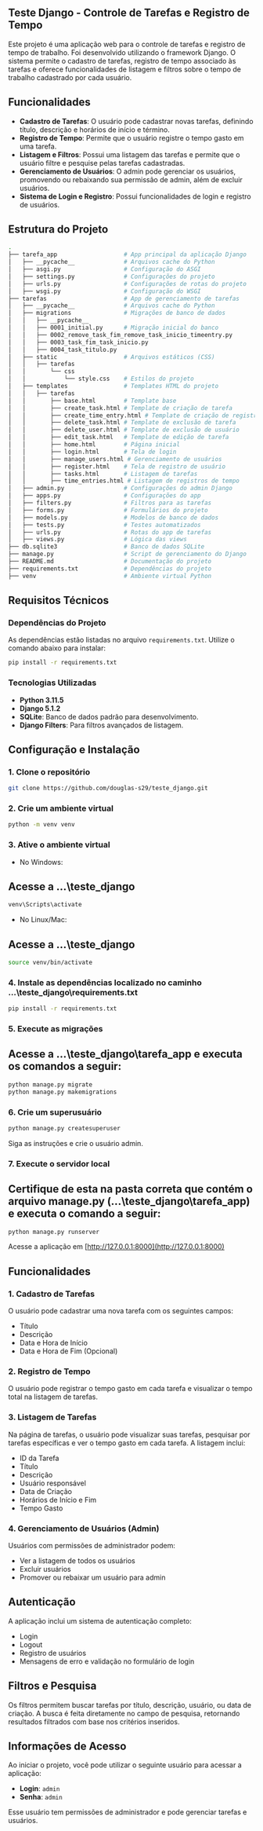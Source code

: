 ## Teste Django - Controle de Tarefas e Registro de Tempo

Este projeto é uma aplicação web para o controle de tarefas e registro de tempo de trabalho. Foi desenvolvido utilizando o framework Django. O sistema permite o cadastro de tarefas, registro de tempo associado às tarefas e oferece funcionalidades de listagem e filtros sobre o tempo de trabalho cadastrado por cada usuário.

## Funcionalidades

- **Cadastro de Tarefas**: O usuário pode cadastrar novas tarefas, definindo título, descrição e horários de início e término.
- **Registro de Tempo**: Permite que o usuário registre o tempo gasto em uma tarefa.
- **Listagem e Filtros**: Possui uma listagem das tarefas e permite que o usuário filtre e pesquise pelas tarefas cadastradas.
- **Gerenciamento de Usuários**: O admin pode gerenciar os usuários, promovendo ou rebaixando sua permissão de admin, além de excluir usuários.
- **Sistema de Login e Registro**: Possui funcionalidades de login e registro de usuários.

## Estrutura do Projeto

```bash
.
├── tarefa_app                   # App principal da aplicação Django
│   ├── __pycache__              # Arquivos cache do Python
│   ├── asgi.py                  # Configuração do ASGI
│   ├── settings.py              # Configurações do projeto
│   ├── urls.py                  # Configurações de rotas do projeto
│   ├── wsgi.py                  # Configuração do WSGI
├── tarefas                      # App de gerenciamento de tarefas
│   ├── __pycache__              # Arquivos cache do Python
│   ├── migrations               # Migrações de banco de dados
│   │   ├── __pycache__
│   │   ├── 0001_initial.py      # Migração inicial do banco
│   │   ├── 0002_remove_task_fim_remove_task_inicio_timeentry.py
│   │   ├── 0003_task_fim_task_inicio.py
│   │   ├── 0004_task_titulo.py
│   ├── static                   # Arquivos estáticos (CSS)
│   │   ├── tarefas
│   │       └── css
│   │           └── style.css    # Estilos do projeto
│   ├── templates                # Templates HTML do projeto
│   │   ├── tarefas
│   │       ├── base.html        # Template base
│   │       ├── create_task.html # Template de criação de tarefa
│   │       ├── create_time_entry.html # Template de criação de registro de tempo
│   │       ├── delete_task.html # Template de exclusão de tarefa
│   │       ├── delete_user.html # Template de exclusão de usuário
│   │       ├── edit_task.html   # Template de edição de tarefa
│   │       ├── home.html        # Página inicial
│   │       ├── login.html       # Tela de login
│   │       ├── manage_users.html # Gerenciamento de usuários
│   │       ├── register.html    # Tela de registro de usuário
│   │       ├── tasks.html       # Listagem de tarefas
│   │       ├── time_entries.html # Listagem de registros de tempo
│   ├── admin.py                 # Configurações do admin Django
│   ├── apps.py                  # Configurações do app
│   ├── filters.py               # Filtros para as tarefas
│   ├── forms.py                 # Formulários do projeto
│   ├── models.py                # Modelos de banco de dados
│   ├── tests.py                 # Testes automatizados
│   ├── urls.py                  # Rotas do app de tarefas
│   ├── views.py                 # Lógica das views
├── db.sqlite3                   # Banco de dados SQLite
├── manage.py                    # Script de gerenciamento do Django
├── README.md                    # Documentação do projeto
├── requirements.txt             # Dependências do projeto
├── venv                         # Ambiente virtual Python
```

## Requisitos Técnicos

### Dependências do Projeto

As dependências estão listadas no arquivo `requirements.txt`. Utilize o comando abaixo para instalar:

```bash
pip install -r requirements.txt
```

### Tecnologias Utilizadas

- **Python 3.11.5**
- **Django 5.1.2**
- **SQLite**: Banco de dados padrão para desenvolvimento.
- **Django Filters**: Para filtros avançados de listagem.

## Configuração e Instalação

### 1. Clone o repositório

```bash
git clone https://github.com/douglas-s29/teste_django.git
```

### 2. Crie um ambiente virtual

```bash
python -m venv venv
```

### 3. Ative o ambiente virtual

- No Windows:
 ## Acesse a ...\teste_django
```bash
venv\Scripts\activate
```

- No Linux/Mac:
 ## Acesse a ...\teste_django
```bash
source venv/bin/activate
```

### 4. Instale as dependências localizado no caminho ...\teste_django\requirements.txt
 
```bash
pip install -r requirements.txt
```

### 5. Execute as migrações
 ## Acesse a ...\teste_django\tarefa_app e executa os comandos a seguir:
```bash
python manage.py migrate
python manage.py makemigrations
```

### 6. Crie um superusuário

```bash
python manage.py createsuperuser
```

Siga as instruções e crie o usuário admin.

### 7. Execute o servidor local
## Certifique de esta na pasta correta que contém o arquivo manage.py (...\teste_django\tarefa_app) e executa o comando a seguir:
```bash
python manage.py runserver
```

Acesse a aplicação em [http://127.0.0.1:8000](http://127.0.0.1:8000)

## Funcionalidades

### 1. **Cadastro de Tarefas**

O usuário pode cadastrar uma nova tarefa com os seguintes campos:
- Título
- Descrição
- Data e Hora de Início
- Data e Hora de Fim (Opcional)

### 2. **Registro de Tempo**

O usuário pode registrar o tempo gasto em cada tarefa e visualizar o tempo total na listagem de tarefas.

### 3. **Listagem de Tarefas**

Na página de tarefas, o usuário pode visualizar suas tarefas, pesquisar por tarefas específicas e ver o tempo gasto em cada tarefa. A listagem inclui:
- ID da Tarefa
- Título
- Descrição
- Usuário responsável
- Data de Criação
- Horários de Início e Fim
- Tempo Gasto

### 4. **Gerenciamento de Usuários (Admin)**

Usuários com permissões de administrador podem:
- Ver a listagem de todos os usuários
- Excluir usuários
- Promover ou rebaixar um usuário para admin

## Autenticação

A aplicação inclui um sistema de autenticação completo:
- Login
- Logout
- Registro de usuários
- Mensagens de erro e validação no formulário de login

## Filtros e Pesquisa

Os filtros permitem buscar tarefas por título, descrição, usuário, ou data de criação. A busca é feita diretamente no campo de pesquisa, retornando resultados filtrados com base nos critérios inseridos.

## Informações de Acesso

Ao iniciar o projeto, você pode utilizar o seguinte usuário para acessar a aplicação:

- **Login**: `admin`
- **Senha**: `admin`

Esse usuário tem permissões de administrador e pode gerenciar tarefas e usuários.
